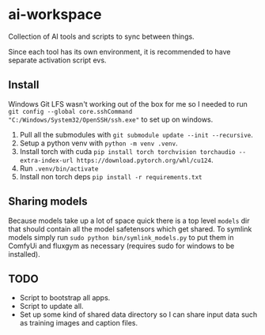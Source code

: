 # ai-workspace

Collection of AI tools and scripts to sync between things.

Since each tool has its own environment, it is recommended to have separate activation script evs.

## Install

Windows Git LFS wasn't working out of the box for me so I needed to run `git config --global core.sshCommand "C:/Windows/System32/OpenSSH/ssh.exe"` to set up on windows.

1. Pull all the submodules with `git submodule update --init --recursive`.
1. Setup a python venv with `python -m venv .venv`.
1. Install torch with cuda `pip install torch torchvision torchaudio --extra-index-url https://download.pytorch.org/whl/cu124`.
1. Run `.venv/bin/activate`
1. Install non torch deps `pip install -r requirements.txt`

## Sharing models

Because models take up a lot of space quick there is a top level `models` dir that should contain all the model safetensors which get shared. To symlink models simply run `sudo python bin/symlink_models.py` to put them in ComfyUi and fluxgym as necessary (requires sudo for windows to be installed).

## TODO

- Script to bootstrap all apps.
- Script to update all.
- Set up some kind of shared data directory so I can share input data such as training images and caption files.
